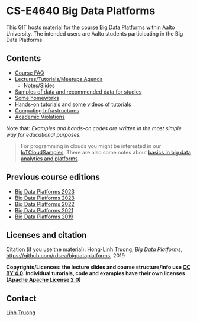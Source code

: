 # CS-E4640 Big Data Platforms

This GIT hosts material for [the course Big Data Platforms](https://mycourses.aalto.fi/course/view.php?id=41028) within Aalto University. The intended users are Aalto students participating in the Big Data Platforms.

## Contents
 * [Course FAQ](faq.md)
 * [Lectures/Tutorials/Meetups Agenda](schedule.md)
   - [Notes/Slides](lecturenotes/README.md)
 * [Samples of data and recommended data for studies](data/)
 * [Some homeworks](homeworks/)
 * [Hands-on tutorials](tutorials/) and [some videos of tutorials](https://aalto.cloud.panopto.eu/Panopto/Pages/Viewer.aspx?pid=abe8790b-7477-458f-88db-abf400b2264d)
 * [Computing Infrastructures](computinginfrastructures.md)
 * [Academic Violations](violations.md)

 Note that: *Examples and hands-on codes are written in the most simple way for educational purposes.*
> For programming in clouds you might be interested in our [IoTCloudSamples](https://github.com/rdsea/IoTCloudSamples/). There are also some notes about [basics in big data analytics and platforms](https://github.com/linhsolar/basicbigdata).

## Previous course editions
* [Big Data Platforms 2023](2024/README.md)
* [Big Data Platforms 2023](2023/README.md)
* [Big Data Platforms 2022](2022/README.md)
* [Big Data Platforms 2021](2021/README.md)
* [Big Data Platforms 2019](2019/README.md)

## Licenses and citation

Citation (if you use the material):
Hong-Linh Truong, *Big Data Platforms*, https://github.com/rdsea/bigdataplatforms, 2019

**Copyrights/Licences: the lecture slides and course structure/info use [CC BY 4.0](https://creativecommons.org/licenses/by/4.0/). Individual tutorials, code and examples have their own licenses ([Apache Apache License 2.0](https://www.apache.org/licenses/LICENSE-2.0))**


## Contact

[Linh Truong](https://users.aalto.fi/~truongh4/)
